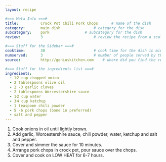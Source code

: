 ```yaml
---
layout: recipe

#=== Meta Info ===#
title: 			Crock Pot Chili Pork Chops		# name of the dish
category:		main dish				# category for the dish
subcategory:	pork				# subcategory for the dish
review:			3						# review the recipe from a scale of 1 (bad!) to 5 (amazing!)

#=== Stuff for the Sidebar ===#
cooktime:		30						# cook time for the dish in minutes
numserved:		3						# number of people served by the dish
source:			http://geniuskitchen.com  	# where did you find the recipe?

#=== Stuff for the ingredients list ===#
ingredients:
  - 1⁄2 cup chopped onion
  - 2 tablespoons olive oil
  - 2 -3 garlic cloves
  - 2 tablespoons Worcestershire sauce
  - 1⁄2 cup water
  - 3⁄4 cup ketchup
  - 1 teaspoon chili powder
  - 5 -6 pork chops (bone in preferred)
  - salt and pepper
---
```


1. Cook onions in oil until lightly brown.
2. Add garlic, Worcestershire sauce, chili powder, water, ketchup and salt and pepper.
3. Cover and simmer the sauce for 10 minutes.
4. Arrange pork chops in crock pot, pour sauce over the chops.
5. Cover and cook on LOW HEAT for 6-7 hours.

